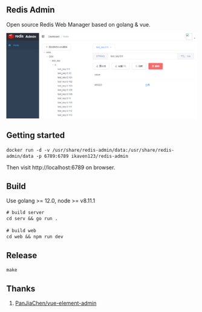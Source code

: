 ## Redis Admin

Open source Redis Web Manager based on golang & vue.

![Example](./doc/assets/demo.png)

## Getting started
```shell
docker run -d -v /usr/share/redis-admin/data:/usr/share/redis-admin/data -p 6789:6789 ikaven123/redis-admin
```

Then visit http://localhost:6789 on browser.

## Build

Use golang >= 12.0, node >= v8.11.1

```shell
# build server
cd serv && go run .

# build web
cd web && npm run dev
```

## Release

```shell
make
```

## Thanks

1. [PanJiaChen/vue-element-admin](https://github.com/PanJiaChen/vue-element-admin)


